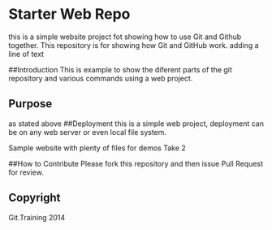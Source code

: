 # Starter Web Repo

this is a simple website project fot showing how to use Git and Github together.
This repository is for showing how Git and GitHub work. adding a line of text

##Introduction
This is example to show the diferent parts of the git repository and various commands
using a web project.

## Purpose
as  stated above
##Deployment
this is a simple web project, deployment can be on any web server or even local file system.


Sample website with plenty of files for demos
Take 2

##How to Contribute
Please fork this repository and then issue Pull Request for review.

## Copyright

Git.Training 2014 